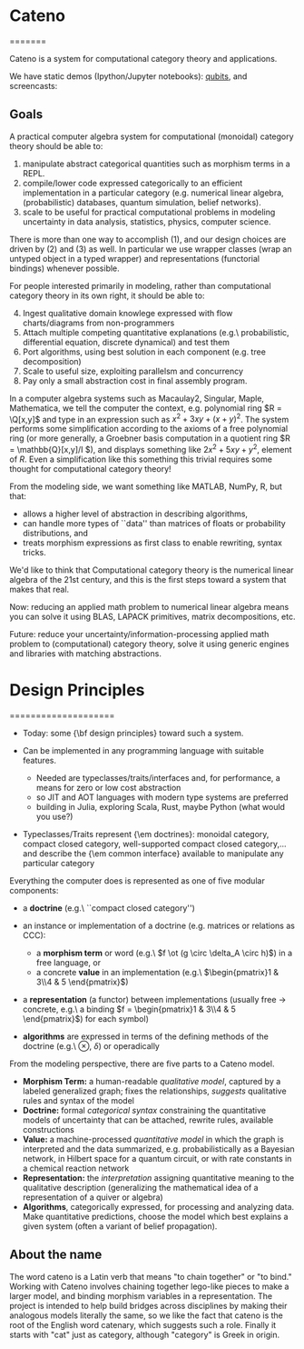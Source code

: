 # Cateno
=======

Cateno is a system for computational category theory and applications.

We have static demos (Ipython/Jupyter notebooks): [qubits](https://github.com/jasonmorton/Cateno/blob/master/demo/ThreeQubitsFTS.ipynb), and screencasts:

## Goals

A practical computer algebra system for computational (monoidal) category theory should be able to: 
1. manipulate abstract categorical quantities such as morphism terms in a REPL.
2. compile/lower code expressed categorically to an efficient implementation in a particular category (e.g. numerical linear algebra, (probabilistic) databases, quantum simulation, belief networks).
3. scale to be useful for practical computational problems in modeling uncertainty in data analysis, statistics, physics, computer science.

There is more than one way to accomplish (1), and our design choices are driven by (2) and (3) as well.  In particular we use wrapper classes (wrap an untyped object in a typed wrapper) and representations (functorial bindings) whenever possible. 

For people interested primarily in modeling, rather than computational category theory in its own right, it  should be able to:  

4. Ingest qualitative domain knowlege expressed with flow charts/diagrams from non-programmers
5. Attach multiple competing quantitative explanations (e.g.\ probabilistic, differential equation, discrete dynamical) and test them
6.  Port algorithms, using best solution in each component (e.g. tree decomposition)
7. Scale to useful size, exploiting parallelsm and concurrency
8. Pay only a small abstraction cost in final assembly program.


In a computer algebra systems such as Macaulay2, Singular, Maple, Mathematica, we tell the computer the context, e.g. polynomial ring $R = \Q[x,y]$  and 
type in an expression such as $x^2 + 3xy + (x+y)^2$. 
The system performs some simplification according to the axioms of a free polynomial ring (or more generally, a Groebner basis computation in a quotient ring $R = \mathbb{Q}[x,y]/I $), and  displays something like $2x^2 + 5xy + y^2$, element of $R$.
Even a simplification like this something this trivial requires some thought for computational category theory!

From the modeling side, we want something like MATLAB, NumPy, R, but that:  

* allows a higher level of abstraction in describing algorithms,
* can handle more types of ``data'' than matrices of floats or probability distributions, and 
* treats morphism expressions as first class to enable rewriting, syntax tricks.

We'd like to think that Computational category theory is the numerical linear algebra of the 21st century, and this is the first steps toward a system that makes that real.

Now: reducing an applied  math problem to numerical linear algebra means you can solve it using BLAS, LAPACK primitives, matrix decompositions, etc.

Future: reduce your uncertainty/information-processing applied math problem to (computational) category theory, solve it using generic engines and libraries with matching abstractions.


# Design Principles
====================

* Today: some {\bf design principles} toward such a system.
* Can be implemented in any programming language with suitable features.

  *  Needed are typeclasses/traits/interfaces and, for performance, a means for zero or low cost abstraction 
  * so JIT and AOT languages with modern type systems are preferred
  * building in Julia, exploring Scala, Rust, maybe Python (what would you use?)

* Typeclasses/Traits represent {\em doctrines}: monoidal category, compact closed category, well-supported compact closed category,... and describe the {\em common interface} available to manipulate any particular category 


Everything the computer does is represented as one of five modular components:

* a **doctrine** (e.g.\ ``compact closed category'')
* an instance or implementation of a doctrine (e.g. matrices or relations as CCC):

  * a **morphism term** or word (e.g.\ $f \ot (g \circ \delta_A \circ h)$) in a free language, or 
  * a concrete **value** in an implementation (e.g.\ $\begin{pmatrix}1 & 3\\4 & 5 \end{pmatrix}$)  

* a **representation** (a functor) between implementations (usually free $\rightarrow$ concrete, e.g.\ a binding $f = \begin{pmatrix}1 & 3\\4 & 5 \end{pmatrix}$) for each symbol)
* **algorithms** are expressed in terms of the defining methods of the doctrine (e.g.\ $\otimes$, $\delta$) or operadically

From the modeling perspective, there are five parts to a Cateno model.

* **Morphism Term:** a human-readable *qualitative model*, captured by a labeled generalized graph;  fixes the relationships, *suggests* qualitative rules and syntax of the model
* **Doctrine:** formal *categorical syntax* constraining the quantitative models of uncertainty that can be attached, rewrite rules, available constructions
* **Value:** a machine-processed *quantitative model* in which  the graph is interpreted and the data summarized, e.g. probabilistically as a Bayesian network, in Hilbert space for a quantum circuit, or with rate constants in a chemical reaction network
* **Representation:** the *interpretation* assigning quantitative meaning to the qualitative description (generalizing the mathematical idea of a representation of a quiver or algebra)
* **Algorithms**, categorically expressed, for processing and analyzing data.  Make quantitative predictions,  choose the model which best explains a given system (often a variant of belief propagation).


## About the name

The word cateno is a Latin verb that means "to chain together" or "to bind."  Working with Cateno involves chaining together lego-like pieces to make a larger model, and binding morphism variables in a representation.  The project is intended to help build bridges across disciplines by making their analogous models literally the same, so we like the fact that cateno is the root of the English word catenary, which suggests such a role. Finally it starts with "cat" just as category, although "category" is Greek in origin.